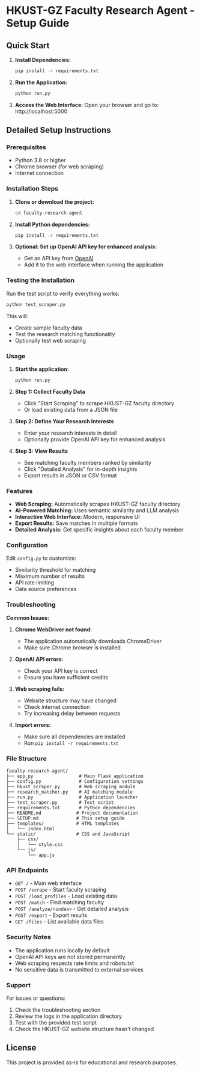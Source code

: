 # HKUST-GZ Faculty Research Agent - Setup Guide

## Quick Start

1. **Install Dependencies:**
   ```bash
   pip install -r requirements.txt
   ```

2. **Run the Application:**
   ```bash
   python run.py
   ```

3. **Access the Web Interface:**
   Open your browser and go to: http://localhost:5000

## Detailed Setup Instructions

### Prerequisites

- Python 3.8 or higher
- Chrome browser (for web scraping)
- Internet connection

### Installation Steps

1. **Clone or download the project:**
   ```bash
   cd faculty-research-agent
   ```

2. **Install Python dependencies:**
   ```bash
   pip install -r requirements.txt
   ```

3. **Optional: Set up OpenAI API key for enhanced analysis:**
   - Get an API key from [OpenAI](https://platform.openai.com/)
   - Add it to the web interface when running the application

### Testing the Installation

Run the test script to verify everything works:
```bash
python test_scraper.py
```

This will:
- Create sample faculty data
- Test the research matching functionality
- Optionally test web scraping

### Usage

1. **Start the application:**
   ```bash
   python run.py
   ```

2. **Step 1: Collect Faculty Data**
   - Click "Start Scraping" to scrape HKUST-GZ faculty directory
   - Or load existing data from a JSON file

3. **Step 2: Define Your Research Interests**
   - Enter your research interests in detail
   - Optionally provide OpenAI API key for enhanced analysis

4. **Step 3: View Results**
   - See matching faculty members ranked by similarity
   - Click "Detailed Analysis" for in-depth insights
   - Export results in JSON or CSV format

### Features

- **Web Scraping:** Automatically scrapes HKUST-GZ faculty directory
- **AI-Powered Matching:** Uses semantic similarity and LLM analysis
- **Interactive Web Interface:** Modern, responsive UI
- **Export Results:** Save matches in multiple formats
- **Detailed Analysis:** Get specific insights about each faculty member

### Configuration

Edit `config.py` to customize:
- Similarity threshold for matching
- Maximum number of results
- API rate limiting
- Data source preferences

### Troubleshooting

**Common Issues:**

1. **Chrome WebDriver not found:**
   - The application automatically downloads ChromeDriver
   - Make sure Chrome browser is installed

2. **OpenAI API errors:**
   - Check your API key is correct
   - Ensure you have sufficient credits

3. **Web scraping fails:**
   - Website structure may have changed
   - Check internet connection
   - Try increasing delay between requests

4. **Import errors:**
   - Make sure all dependencies are installed
   - Run `pip install -r requirements.txt`

### File Structure

```
faculty-research-agent/
├── app.py                 # Main Flask application
├── config.py              # Configuration settings
├── hkust_scraper.py       # Web scraping module
├── research_matcher.py    # AI matching module
├── run.py                 # Application launcher
├── test_scraper.py        # Test script
├── requirements.txt       # Python dependencies
├── README.md             # Project documentation
├── SETUP.md              # This setup guide
├── templates/            # HTML templates
│   └── index.html
└── static/               # CSS and JavaScript
    ├── css/
    │   └── style.css
    └── js/
        └── app.js
```

### API Endpoints

- `GET /` - Main web interface
- `POST /scrape` - Start faculty scraping
- `POST /load_profiles` - Load existing data
- `POST /match` - Find matching faculty
- `POST /analyze/<index>` - Get detailed analysis
- `POST /export` - Export results
- `GET /files` - List available data files

### Security Notes

- The application runs locally by default
- OpenAI API keys are not stored permanently
- Web scraping respects rate limits and robots.txt
- No sensitive data is transmitted to external services

### Support

For issues or questions:
1. Check the troubleshooting section
2. Review the logs in the application directory
3. Test with the provided test script
4. Check the HKUST-GZ website structure hasn't changed

## License

This project is provided as-is for educational and research purposes. 